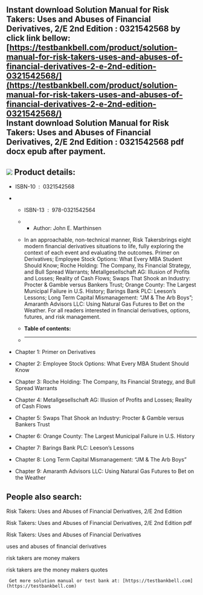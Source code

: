 Instant download **Solution Manual for Risk Takers: Uses and Abuses of Financial Derivatives, 2/E 2nd Edition : 0321542568** by click link bellow:  
[https://testbankbell.com/product/solution-manual-for-risk-takers-uses-and-abuses-of-financial-derivatives-2-e-2nd-edition-0321542568/](https://testbankbell.com/product/solution-manual-for-risk-takers-uses-and-abuses-of-financial-derivatives-2-e-2nd-edition-0321542568/)  
**Instant download Solution Manual for Risk Takers: Uses and Abuses of Financial Derivatives, 2/E 2nd Edition : 0321542568 pdf docx epub after payment.**
---------------------------------------------------------------------------------------------------------------------------------------------------------


![](https://testbankbell.com/wp-content/uploads/2023/05/0321542568-500x500-1-300x300.jpg)
**Product details:**
--------------------


* ISBN-10 ‏ : ‎ 0321542568
* * ISBN-13 ‏ : ‎ 978-0321542564
  * * Author: John E. Marthinsen
   
  * In an approachable, non-technical manner, Risk Takersbrings eight modern financial derivatives situations to life, fully exploring the context of each event and evaluating the outcomes. Primer on Derivatives; Employee Stock Options: What Every MBA Student Should Know; Roche Holding: The Company, Its Financial Strategy, and Bull Spread Warrants; Metallgesellschaft AG: Illusion of Profits and Losses; Reality of Cash Flows; Swaps That Shook an Industry: Procter & Gamble versus Bankers Trust; Orange County: The Largest Municipal Failure in U.S. History; Barings Bank PLC: Leeson’s Lessons; Long Term Capital Mismanagement: “JM & The Arb Boys”; Amaranth Advisors LLC: Using Natural Gas Futures to Bet on the Weather. For all readers interested in financial derivatives, options, futures, and risk management.
  * **Table of contents:**
  * ----------------------
 
* Chapter 1: Primer on Derivatives
* Chapter 2: Employee Stock Options: What Every MBA Student Should Know
* Chapter 3: Roche Holding: The Company, Its Financial Strategy, and Bull Spread Warrants
* Chapter 4: Metallgesellschaft AG: Illusion of Profits and Losses; Reality of Cash Flows
* Chapter 5: Swaps That Shook an Industry: Procter & Gamble versus Bankers Trust
* Chapter 6: Orange County: The Largest Municipal Failure in U.S. History
* Chapter 7: Barings Bank PLC: Leeson’s Lessons
* Chapter 8: Long Term Capital Mismanagement: “JM & The Arb Boys”
* Chapter 9: Amaranth Advisors LLC: Using Natural Gas Futures to Bet on the Weather

**People also search:**
-----------------------


Risk Takers: Uses and Abuses of Financial Derivatives, 2/E 2nd Edition

Risk Takers: Uses and Abuses of Financial Derivatives, 2/E 2nd Edition pdf

Risk Takers: Uses and Abuses of Financial Derivatives

uses and abuses of financial derivatives

risk takers are money makers

risk takers are the money makers quotes




     Get more solution manual or test bank at: [https://testbankbell.com](https://testbankbell.com)
